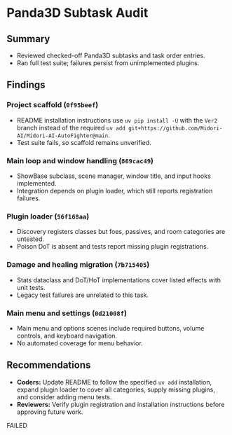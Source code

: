 # Panda3D Subtask Audit

## Summary
- Reviewed checked-off Panda3D subtasks and task order entries.
- Ran full test suite; failures persist from unimplemented plugins.

## Findings
### Project scaffold (`0f95beef`)
- README installation instructions use `uv pip install -U` with the `Ver2` branch instead of the required `uv add git+https://github.com/Midori-AI/Midori-AI-AutoFighter@main`.
- Test suite fails, so scaffold remains unverified.

### Main loop and window handling (`869cac49`)
- ShowBase subclass, scene manager, window title, and input hooks implemented.
- Integration depends on plugin loader, which still reports registration failures.

### Plugin loader (`56f168aa`)
- Discovery registers classes but foes, passives, and room categories are untested.
- Poison DoT is absent and tests report missing plugin registrations.

### Damage and healing migration (`7b715405`)
- Stats dataclass and DoT/HoT implementations cover listed effects with unit tests.
- Legacy test failures are unrelated to this task.

### Main menu and settings (`0d21008f`)
- Main menu and options scenes include required buttons, volume controls, and keyboard navigation.
- No automated coverage for menu behavior.

## Recommendations
- **Coders:** Update README to follow the specified `uv add` installation, expand plugin loader to cover all categories, supply missing plugins, and consider adding menu tests.
- **Reviewers:** Verify plugin registration and installation instructions before approving future work.

FAILED
